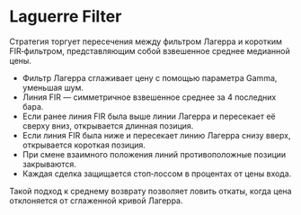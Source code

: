 # Laguerre Filter

Стратегия торгует пересечения между фильтром Лагерра и коротким FIR‑фильтром, представляющим собой взвешенное среднее медианной цены.

- Фильтр Лагерра сглаживает цену с помощью параметра Gamma, уменьшая шум.
- Линия FIR — симметричное взвешенное среднее за 4 последних бара.
- Если ранее линия FIR была выше линии Лагерра и пересекает её сверху вниз, открывается длинная позиция.
- Если линия FIR была ниже и пересекает линию Лагерра снизу вверх, открывается короткая позиция.
- При смене взаимного положения линий противоположные позиции закрываются.
- Каждая сделка защищается стоп‑лоссом в процентах от цены входа.

Такой подход к среднему возврату позволяет ловить откаты, когда цена отклоняется от сглаженной кривой Лагерра.
